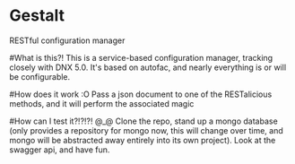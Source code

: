 # Gestalt
RESTful configuration manager

#What is this?!
This is a service-based configuration manager, tracking closely with DNX 5.0. It's based on autofac, and nearly everything is or will be configurable.

#How does it work :O
Pass a json document to one of the RESTalicious methods, and it will perform the associated magic

#How can I test it?!?!?! @_@
Clone the repo, stand up a mongo database (only provides a repository for mongo now, this will change over time, and mongo will be abstracted away entirely into its own project). Look at the swagger api, and have fun.
